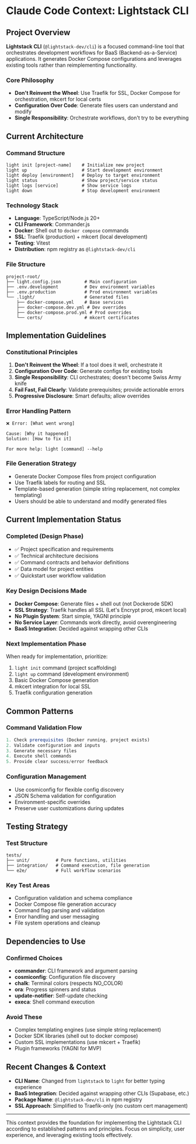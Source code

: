 # Claude Code Context: Lightstack CLI

## Project Overview

**Lightstack CLI** (`@lightstack-dev/cli`) is a focused command-line tool that orchestrates development workflows for BaaS (Backend-as-a-Service) applications. It generates Docker Compose configurations and leverages existing tools rather than reimplementing functionality.

### Core Philosophy
- **Don't Reinvent the Wheel**: Use Traefik for SSL, Docker Compose for orchestration, mkcert for local certs
- **Configuration Over Code**: Generate files users can understand and modify
- **Single Responsibility**: Orchestrate workflows, don't try to be everything

## Current Architecture

### Command Structure
```
light init [project-name]    # Initialize new project
light up                     # Start development environment
light deploy [environment]   # Deploy to target environment
light status                 # Show project/service status
light logs [service]         # Show service logs
light down                   # Stop development environment
```

### Technology Stack
- **Language**: TypeScript/Node.js 20+
- **CLI Framework**: Commander.js
- **Docker**: Shell out to `docker compose` commands
- **SSL**: Traefik (production) + mkcert (local development)
- **Testing**: Vitest
- **Distribution**: npm registry as `@lightstack-dev/cli`

### File Structure
```
project-root/
├── light.config.json         # Main configuration
├── .env.development          # Dev environment variables
├── .env.production           # Prod environment variables
└── .light/                   # Generated files
    ├── docker-compose.yml    # Base services
    ├── docker-compose.dev.yml # Dev overrides
    ├── docker-compose.prod.yml # Prod overrides
    └── certs/                # mkcert certificates
```

## Implementation Guidelines

### Constitutional Principles
1. **Don't Reinvent the Wheel**: If a tool does it well, orchestrate it
2. **Configuration Over Code**: Generate configs for existing tools
3. **Single Responsibility**: CLI orchestrates; doesn't become Swiss Army knife
4. **Fail Fast, Fail Clearly**: Validate prerequisites; provide actionable errors
5. **Progressive Disclosure**: Smart defaults; allow overrides

### Error Handling Pattern
```
❌ Error: [What went wrong]

Cause: [Why it happened]
Solution: [How to fix it]

For more help: light [command] --help
```

### File Generation Strategy
- Generate Docker Compose files from project configuration
- Use Traefik labels for routing and SSL
- Template-based generation (simple string replacement, not complex templating)
- Users should be able to understand and modify generated files

## Current Implementation Status

### Completed (Design Phase)
- ✅ Project specification and requirements
- ✅ Technical architecture decisions
- ✅ Command contracts and behavior definitions
- ✅ Data model for project entities
- ✅ Quickstart user workflow validation

### Key Design Decisions Made
- **Docker Compose**: Generate files + shell out (not Dockerode SDK)
- **SSL Strategy**: Traefik handles all SSL (Let's Encrypt prod, mkcert local)
- **No Plugin System**: Start simple, YAGNI principle
- **No Service Layer**: Commands work directly, avoid overengineering
- **BaaS Integration**: Decided against wrapping other CLIs

### Next Implementation Phase
When ready for implementation, prioritize:
1. `light init` command (project scaffolding)
2. `light up` command (development environment)
3. Basic Docker Compose generation
4. mkcert integration for local SSL
5. Traefik configuration generation

## Common Patterns

### Command Validation Flow
```typescript
1. Check prerequisites (Docker running, project exists)
2. Validate configuration and inputs
3. Generate necessary files
4. Execute shell commands
5. Provide clear success/error feedback
```

### Configuration Management
- Use cosmiconfig for flexible config discovery
- JSON Schema validation for configuration
- Environment-specific overrides
- Preserve user customizations during updates

## Testing Strategy

### Test Structure
```
tests/
├── unit/          # Pure functions, utilities
├── integration/   # Command execution, file generation
└── e2e/           # Full workflow scenarios
```

### Key Test Areas
- Configuration validation and schema compliance
- Docker Compose file generation accuracy
- Command flag parsing and validation
- Error handling and user messaging
- File system operations and cleanup

## Dependencies to Use

### Confirmed Choices
- **commander**: CLI framework and argument parsing
- **cosmiconfig**: Configuration file discovery
- **chalk**: Terminal colors (respects NO_COLOR)
- **ora**: Progress spinners and status
- **update-notifier**: Self-update checking
- **execa**: Shell command execution

### Avoid These
- Complex templating engines (use simple string replacement)
- Docker SDK libraries (shell out to docker compose)
- Custom SSL implementations (use mkcert + Traefik)
- Plugin frameworks (YAGNI for MVP)

## Recent Changes & Context

- **CLI Name**: Changed from `lightstack` to `light` for better typing experience
- **BaaS Integration**: Decided against wrapping other CLIs (Supabase, etc.)
- **Package Name**: `@lightstack-dev/cli` in npm registry
- **SSL Approach**: Simplified to Traefik-only (no custom cert management)

---

This context provides the foundation for implementing the Lightstack CLI according to established patterns and principles. Focus on simplicity, user experience, and leveraging existing tools effectively.